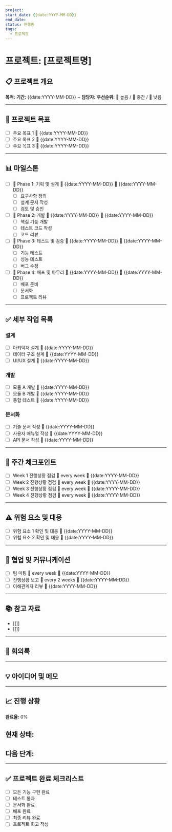 ```yaml
---
project: 
start_date: {{date:YYYY-MM-DD}}
end_date: 
status: 진행중
tags:
  - 프로젝트
---
```


# 프로젝트: [프로젝트명]

## 📋 프로젝트 개요

**목적:** 
**기간:** {{date:YYYY-MM-DD}} ~ 
**담당자:** 
**우선순위:** 🔺 높음 / 🔼 중간 / 🔽 낮음

---

## 🎯 프로젝트 목표

- [ ] 주요 목표 1 📅 {{date:YYYY-MM-DD}}
- [ ] 주요 목표 2 📅 {{date:YYYY-MM-DD}}
- [ ] 주요 목표 3 📅 {{date:YYYY-MM-DD}}

---

## 📊 마일스톤

- [ ] 🔺 Phase 1: 기획 및 설계 🛫 {{date:YYYY-MM-DD}} 📅 {{date:YYYY-MM-DD}}
	- [ ] 요구사항 정의
	- [ ] 설계 문서 작성
	- [ ] 검토 및 승인

- [ ] 🔺 Phase 2: 개발 🛫 {{date:YYYY-MM-DD}} 📅 {{date:YYYY-MM-DD}}
	- [ ] 핵심 기능 개발
	- [ ] 테스트 코드 작성
	- [ ] 코드 리뷰

- [ ] 🔺 Phase 3: 테스트 및 검증 🛫 {{date:YYYY-MM-DD}} 📅 {{date:YYYY-MM-DD}}
	- [ ] 기능 테스트
	- [ ] 성능 테스트
	- [ ] 버그 수정

- [ ] 🔺 Phase 4: 배포 및 마무리 🛫 {{date:YYYY-MM-DD}} 📅 {{date:YYYY-MM-DD}}
	- [ ] 배포 준비
	- [ ] 문서화
	- [ ] 프로젝트 리뷰

---

## ✅ 세부 작업 목록

### 설계
- [ ] 아키텍처 설계 📅 {{date:YYYY-MM-DD}}
- [ ] 데이터 구조 설계 📅 {{date:YYYY-MM-DD}}
- [ ] UI/UX 설계 📅 {{date:YYYY-MM-DD}}

### 개발
- [ ] 모듈 A 개발 📅 {{date:YYYY-MM-DD}}
- [ ] 모듈 B 개발 📅 {{date:YYYY-MM-DD}}
- [ ] 통합 테스트 📅 {{date:YYYY-MM-DD}}

### 문서화
- [ ] 기술 문서 작성 📅 {{date:YYYY-MM-DD}}
- [ ] 사용자 매뉴얼 작성 📅 {{date:YYYY-MM-DD}}
- [ ] API 문서 작성 📅 {{date:YYYY-MM-DD}}

---

## 🔄 주간 체크포인트

- [ ] Week 1 진행상황 점검 🔁 every week 📅 {{date:YYYY-MM-DD}}
- [ ] Week 2 진행상황 점검 🔁 every week 📅 {{date:YYYY-MM-DD}}
- [ ] Week 3 진행상황 점검 🔁 every week 📅 {{date:YYYY-MM-DD}}
- [ ] Week 4 진행상황 점검 🔁 every week 📅 {{date:YYYY-MM-DD}}

---

## ⚠️ 위험 요소 및 대응

- [ ] 위험 요소 1 확인 및 대응 📅 {{date:YYYY-MM-DD}}
- [ ] 위험 요소 2 확인 및 대응 📅 {{date:YYYY-MM-DD}}

---

## 👥 협업 및 커뮤니케이션

- [ ] 팀 미팅 🔁 every week 📅 {{date:YYYY-MM-DD}}
- [ ] 진행상황 보고 🔁 every 2 weeks 📅 {{date:YYYY-MM-DD}}
- [ ] 이해관계자 리뷰 📅 {{date:YYYY-MM-DD}}

---

## 📚 참고 자료

- [[]]
- [[]]

---

## 📝 회의록


---

## 💡 아이디어 및 메모


---

## 📈 진행 상황

**완료율:** 0%

**현재 상태:** 
- 

**다음 단계:**
- 

---

## ✅ 프로젝트 완료 체크리스트

- [ ] 모든 기능 구현 완료
- [ ] 테스트 통과
- [ ] 문서화 완료
- [ ] 배포 완료
- [ ] 최종 리뷰 완료
- [ ] 프로젝트 회고 작성
